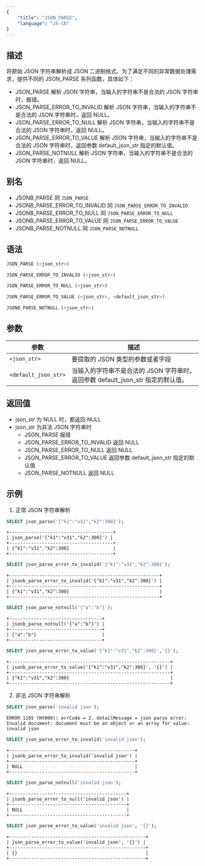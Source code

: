 ```yaml
---
{
    "title": "JSON_PARSE",
    "language": "zh-CN"
}
---
```


<!-- 
Licensed to the Apache Software Foundation (ASF) under one
or more contributor license agreements.  See the NOTICE file
distributed with this work for additional information
regarding copyright ownership.  The ASF licenses this file
to you under the Apache License, Version 2.0 (the
"License"); you may not use this file except in compliance
with the License.  You may obtain a copy of the License at

  http://www.apache.org/licenses/LICENSE-2.0

Unless required by applicable law or agreed to in writing,
software distributed under the License is distributed on an
"AS IS" BASIS, WITHOUT WARRANTIES OR CONDITIONS OF ANY
KIND, either express or implied.  See the License for the
specific language governing permissions and limitations
under the License.
-->

## 描述
将原始 JSON 字符串解析成 JSON 二进制格式。为了满足不同的异常数据处理需求，提供不同的 JSON_PARSE 系列函数，具体如下：
* JSON_PARSE  解析 JSON 字符串，当输入的字符串不是合法的 JSON 字符串时，报错。
* JSON_PARSE_ERROR_TO_INVALID 解析 JSON 字符串，当输入的字符串不是合法的 JSON 字符串时，返回 NULL。
* JSON_PARSE_ERROR_TO_NULL 解析 JSON 字符串，当输入的字符串不是合法的 JSON 字符串时，返回 NULL。
* JSON_PARSE_ERROR_TO_VALUE 解析 JSON 字符串，当输入的字符串不是合法的 JSON 字符串时，返回参数 default_json_str 指定的默认值。
* JSON_PARSE_NOTNULL 解析 JSON 字符串，当输入的字符串不是合法的 JSON 字符串时，返回 NULL。
## 别名
* JSONB_PARSE 同 `JSON_PARSE`
* JSONB_PARSE_ERROR_TO_INVALID 同 `JSON_PARSE_ERROR_TO_INVALID`
* JSONB_PARSE_ERROR_TO_NULL 同 `JSON_PARSE_ERROR_TO_NULL`
* JSONB_PARSE_ERROR_TO_VALUE 同 `JSON_PARSE_ERROR_TO_VALUE`
* JSONB_PARSE_NOTNULL 同 `JSON_PARSE_NOTNULL`

## 语法

```sql
JSON_PARSE (<json_str>)
```
```sql
JSON_PARSE_ERROR_TO_INVALID (<json_str>)
```
```sql
JSON_PARSE_ERROR_TO_NULL (<json_str>)
```

```sql
JSON_PARSE_ERROR_TO_VALUE (<json_str>, <default_json_str>)
```
```sql
JSONB_PARSE_NOTNULL (<json_str>)
```

## 参数
| 参数           | 描述                          |
|--------------|-----------------------------|
| `<json_str>` | 要提取的 JSON 类型的参数或者字段         |
| `<default_json_str>`     | 当输入的字符串不是合法的 JSON 字符串时，返回参数 default_json_str 指定的默认值。 |

## 返回值
* json_str 为 NULL 时，都返回 NULL
* json_str 为非法 JSON 字符串时
  - JSON_PARSE 报错
  - JSON_PARSE_ERROR_TO_INVALID 返回 NULL
  - JSON_PARSE_ERROR_TO_NULL 返回 NULL
  - JSON_PARSE_ERROR_TO_VALUE 返回参数 default_json_str 指定的默认值
  - JSON_PARSE_NOTNULL 返回 NULL



## 示例

1. 正常 JSON 字符串解析
```sql
SELECT json_parse('{"k1":"v31","k2":300}');
```
```text
+--------------------------------------+
| json_parse('{"k1":"v31","k2":300}') |
+--------------------------------------+
| {"k1":"v31","k2":300}                |
+--------------------------------------+
```
```sql
SELECT json_parse_error_to_invalid('{"k1":"v31","k2":300}');
```
```text
+-------------------------------------------------------+
| jsonb_parse_error_to_invalid('{"k1":"v31","k2":300}') |
+-------------------------------------------------------+
| {"k1":"v31","k2":300}                                 |
+-------------------------------------------------------+
```
```sql
SELECT json_parse_notnull('{"a":"b"}');
```
```text
+----------------------------------+
| jsonb_parse_notnull('{"a":"b"}') |
+----------------------------------+
| {"a":"b"}                        |
+----------------------------------+
```
```sql
SELECT json_parse_error_to_value('{"k1":"v31","k2":300}','{}');
```
```text
+-----------------------------------------------------------+
| jsonb_parse_error_to_value('{"k1":"v31","k2":300}', '{}') |
+-----------------------------------------------------------+
| {"k1":"v31","k2":300}                                     |
+-----------------------------------------------------------+
```
2. 非法 JSON 字符串解析
```sql
SELECT json_parse('invalid json');
```
```text
ERROR 1105 (HY000): errCode = 2, detailMessage = json parse error: Invalid document: document must be an object or an array for value: invalid json
```
```sql
SELECT json_parse_error_to_invalid('invalid json');
```
```text
+----------------------------------------------+
| jsonb_parse_error_to_invalid('invalid json') |
+----------------------------------------------+
| NULL                                         |
+----------------------------------------------+
```
```sql
SELECT json_parse_notnull('invalid json');
```
```text
+-------------------------------------------+
| jsonb_parse_error_to_null('invalid json') |
+-------------------------------------------+
| NULL                                      |
+-------------------------------------------+
```
```sql
SELECT json_parse_error_to_value('invalid json', '{}');
```
```text
+--------------------------------------------------+
| json_parse_error_to_value('invalid json', '{}') |
+--------------------------------------------------+
| {}                                               |
+--------------------------------------------------+
```